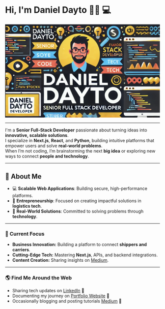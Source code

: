 # Hi, I'm **Daniel Dayto** 👋🏽 💻

![Daniel Dayto Banner](/images/daniel-dayto-banner-github.png)

---

I'm a **Senior Full-Stack Developer** passionate about turning ideas into **innovative, scalable solutions**.  
I specialize in **Next.js**, **React**, and **Python**, building intuitive platforms that empower users and solve **real-world problems**.  
When I’m not coding, I’m brainstorming the next **big idea** or exploring new ways to connect **people and technology**.

---

## 🌟 **About Me**

- 💻 **Scalable Web Applications**: Building secure, high-performance platforms.
- 🚀 **Entrepreneurship**: Focused on creating impactful solutions in **logistics tech**.
- 🎯 **Real-World Solutions**: Committed to solving problems through **technology**.

---

### 📍 **Current Focus**

- **Business Innovation:** Building a platform to connect **shippers and carriers**.
- **Cutting-Edge Tech:** Mastering **Next.js**, APIs, and backend integrations.
- **Content Creation:** Sharing insights on [Medium](https://medium.com/@danielcdayto).

---

### 🌎 **Find Me Around the Web**

- Sharing tech updates on [LinkedIn](https://www.linkedin.com/in/daniel-dayto/) 💼
- Documenting my journey on [Portfolio Website](https://master.dkango3sjfpvv.amplifyapp.com/) 📝
- Occasionally blogging and posting tutorials [Medium](https://medium.com/@danielcdayto) 🎥
